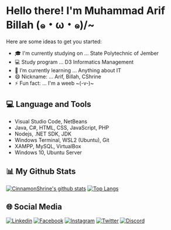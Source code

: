# Hello there! I'm Muhammad Arif Billah (๑・ω・๑)/~

Here are some ideas to get you started:

- 🎓 I'm currently studying on ... State Polytechnic of Jember
- 💻 Study program ... D3 Informatics Management
- 🌱 I’m currently learning ... Anything about IT
- 😄 Nickname: ... Arif, Billah, CShrine
- ⚡ Fun fact: ... I'm a weeb ~(-v-)~

## 💻 Language and Tools
- Visual Studio Code, NetBeans
- Java, C#, HTML, CSS, JavaScript, PHP
- Nodejs, .NET SDK, JDK
- Windows Terminal, WSL2 (Ubuntu), Git
- XAMPP, MySQL, VirtualBox
- Windows 10, Ubuntu Server

## 📊 My Github Stats
[![CinnamonShrine's github stats](https://github-readme-stats.vercel.app/api?username=CinnamonShrine&theme=default&show_icons=true&hide_border=true)](https://github.com/CinnamonShrine)
[![Top Langs](https://github-readme-stats.vercel.app/api/top-langs/?username=CinnamonShrine&layout=compact&hide_border=true)](https://github.com/CinnamonShrine)

## 🌐 Social Media
[![Linkedin](https://img.shields.io/badge/Linkedin-Muhammad%20Arif%20Billah-lightgrey?style=for-the-badge&logo=linkedin)](https://www.linkedin.com/in/muhammad-arif-billah-a11911117/)
[![Facebook](https://img.shields.io/badge/Facebook-Muhammad%20Arif%20Billah-lightgrey?style=for-the-badge&logo=facebook)](https://www.facebook.com/CinnamonShrine/)
[![Instagram](https://img.shields.io/badge/Instagram-@m.arifbillah07-lightgrey?style=for-the-badge&logo=instagram)](https://www.instagram.com/m.arifbillah07/)
[![Twitter](https://img.shields.io/badge/Twitter-@CinnamonShrine-lightgrey?style=for-the-badge&logo=twitter)](https://twitter.com/CinnamonShrine)
[![Discord](https://img.shields.io/badge/Discord-Weebs%20Isekai-lightgrey?style=for-the-badge&logo=discord)](https://discord.com/invite/YHZRk4qF6g)